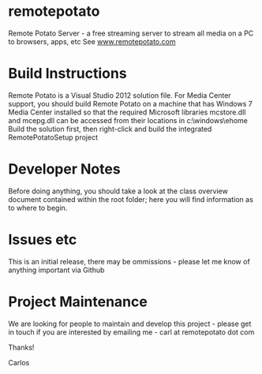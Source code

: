 remotepotato
============
Remote Potato Server - a free streaming server to stream all media on a PC to browsers, apps, etc
See www.remotepotato.com


Build Instructions
==================
Remote Potato is a Visual Studio 2012 solution file. 
For Media Center support, you should build Remote Potato on a machine that has Windows 7 Media Center installed so that the required Microsoft libraries mcstore.dll and mcepg.dll can be accessed from their locations in c:\windows\ehome
Build the solution first, then right-click and build the integrated RemotePotatoSetup project

Developer Notes
===============
Before doing anything, you should take a look at the class overview document contained within the root folder; here you will find information as to where to begin.

Issues etc
==========
This is an initial release, there may be ommissions - please let me know of anything important via Github

Project Maintenance
===================
We are looking for people to maintain and develop this project - please get in touch if you are interested by emailing me - carl at remotepotato dot com


Thanks!

Carlos

